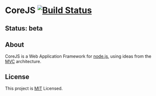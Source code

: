 # CoreJS [![Build Status](https://secure.travis-ci.org/corejs/corejs.png)](http://travis-ci.org/corejs/corejs)

## Status: beta

## About

CoreJS is a Web Application Framework for [node.js](http://nodejs.org), using ideas from the 
[MVC](http://en.wikipedia.org/wiki/Model%E2%80%93view%E2%80%93controller) architecture.

## License

This project is [MIT](http://www.opensource.org/licenses/mit-license.php) Licensed.
